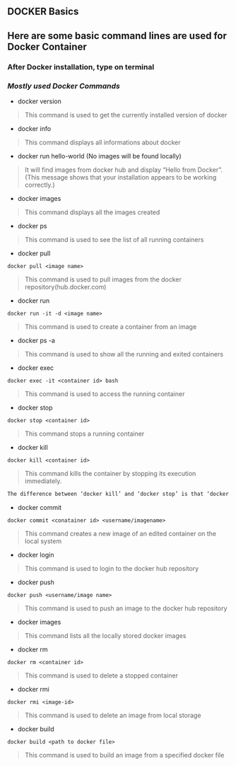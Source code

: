 ## DOCKER Basics

## Here are some basic command lines are used for Docker Container

### After Docker installation, type on terminal
### _Mostly used Docker Commands_

- docker version 
> This command is used to get the currently installed version of docker

- docker info 
> This command displays all informations about docker

- docker run hello-world (No images will be found locally)
> It will find images from docker hub and display “Hello from Docker”. (This message shows that your installation appears to be working correctly.)

- docker images
> This command displays all the images created

- docker ps 
> This command is used to see the list of all running containers

- docker pull
```ssh
docker pull <image name>
```
> This command is used to pull images from the docker repository(hub.docker.com)

- docker run
```ssh
docker run -it -d <image name>
```
> This command is used to create a container from an image

- docker ps -a
> This command is used to show all the running and exited containers

- docker exec
```ssh
docker exec -it <container id> bash
```
> This command is used to access the running container

- docker stop
```ssh
docker stop <container id>
```
> This command stops a running container

- docker kill
```ssh
docker kill <container id>
```
> This command kills the container by stopping its execution immediately. 

```sh
The difference between ‘docker kill’ and ‘docker stop’ is that ‘docker stop’ gives the container time to shutdown gracefully, in situations when it is taking too much time for getting the container to stop, one can opt to kill it..

```

- docker commit
```ssh
docker commit <conatainer id> <username/imagename>
```
> This command creates a new image of an edited container on the local system

- docker login
> This command is used to login to the docker hub repository

- docker push
```ssh
docker push <username/image name>
```
> This command is used to push an image to the docker hub repository

- docker images
> This command lists all the locally stored docker images

- docker rm
```ssh
docker rm <container id>
```
> This command is used to delete a stopped container

- docker rmi
```ssh
docker rmi <image-id>
```
> This command is used to delete an image from local storage

- docker build
```ssh
docker build <path to docker file>
```
> This command is used to build an image from a specified docker file





